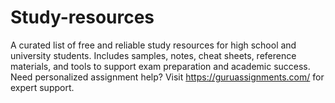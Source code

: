 # Study-resources
A curated list of free and reliable study resources for high school and university students. Includes samples, notes, cheat sheets, reference materials, and tools to support exam preparation and academic success.  Need personalized assignment help? Visit https://guruassignments.com/ for expert support. 
